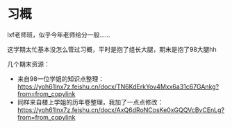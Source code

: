 # 习概

lxf老师班，似乎今年老师给分一般……

这学期太忙基本没怎么管过习概，平时是抱了组长大腿，期末是抱了98大腿hh

几个期末资源：

+ 来自98一位学姐的知识点整理：https://yoh61lnx7z.feishu.cn/docx/TN6KdErkYov4Mxx6a31c67GAnkg?from=from_copylink
+ 同样来自楼上学姐的历年卷整理，我加了一点点修改：https://yoh61lnx7z.feishu.cn/docx/AxQ6dRoNCosKe0xGQQVcBvCEnLg?from=from_copylink